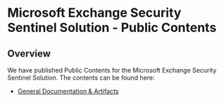 # Microsoft Exchange Security Sentinel Solution - Public Contents

## Overview

We have published Public Contents for the Microsoft Exchange Security Sentinel Solution. The contents can be found here:

* [General Documentation & Artifacts](./%23%20-%20General%20Content/README.md)
